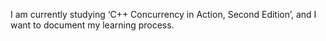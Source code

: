 I am currently studying ‘C++ Concurrency in Action, Second Edition’, and I want to document my learning process.

